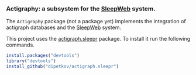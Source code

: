 ### Actigraphy: a subsystem for the [SleepWeb](https://github.com/acca90/SleepWeb) system.
The `Actigraphy` package (not a package yet) implements the integration of actigraph databases and the [SleepWeb](https://github.com/acca90/SleepWeb) system.

This project uses the [actigraph.sleepr](https://github.com/dipetkov/actigraph.sleepr) package. To install it run the following commands.

``` r
install.packages("devtools")
library("devtools")
install_github("dipetkov/actigraph.sleepr")
```